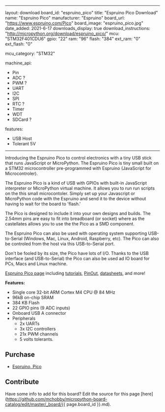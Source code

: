 
---
layout: download
board_id: "espruino_pico"
title: "Espruino Pico Download"
name: "Espruino Pico"
manufacturer: "Espruino"
board_url: "https://www.espruino.com/Pico"
board_image: "espruino_pico.jpg"
date_added: 2021-6-17
downloads_display: true
download_instructions: "http://micropython.org/download/espruino_pico/"
mcu: "STM32F401CDU6"
gpio: "22"
ram: "96"
flash: "384"
ext_ram: "0"
ext_flash: "0"

mcu_category: "STM32"

machine_api:
  - Pin
  - ADC ?
  - PWM ?
  - UART
  - I2C
  - SPI
  - RTC ?
  - Timer
  - WDT
  - SDCard ?

features:
  - USB Host
  - Tolerant 5V
---

Introducing the Espruino Pico to control electronics with a tiny USB stick that runs JavaScript or MicroPython. The Espruino Pico is tiny small built on a STM32 microcontroller pre-programmed with Espruino (JavaScript for Microcontroler).


The Espruino Pico is a kind of USB with GPIOs with built-in JavaScript interpreter or MicroPython virtual machine. It allows you to run run scripts on the this small microcontoler. Simply set up your Javascript or MicroPython code with the Espruino and send it to the device without having to wait for the board to 'flash.'


The Pico is designed to include it into your own designs and builds. The 2.54mm pins are easy to fit into breadboard (or socket) where as the castellates allows you to use the the Pico as a SMD component.


The Espruino Pico can also be used with operating system supporting USB-to-Serial (Windows, Mac, Linux, Android, Raspberry, etc). The Pico can also be controled from the host via this USB-to-Serial port.


Don't be fooled by its size, the Pico have lots of I/O. Thanks to the USB interface (and USB-to-Serial) the Pico can also be used ad IO board for PCs, Macs and Linux machine.


[Espruino Pico page](https://www.espruino.com/Pico) including [tutorials](https://www.espruino.com/Pico#tutorials), [PinOut](https://www.espruino.com/Pico#pinout), [datasheets](https://www.espruino.com/datasheets/STM32F401xD.pdf), and more!


**Features:**
* Single core 32-bit ARM Cortex M4 CPU @ 84 MHz
* 96kB on-chip SRAM
* 384 KB Flash
* 22 GPIO pins (9 ADC inputs)
* Onboard USB A connector
* Peripherals
  * 2x UARTs
  * 3x I2C controllers
  * 21x PWM channels
  * 5 volts tolerants.


## Purchase
* [Espruino, Pico](https://www.espruino.com/Pico)

## Contribute

Have some info to add for this board? Edit the source for this page [here](https://github.com/mchobby/micropython-board-catalog/edit/master/_board/{{ page.board_id }}.md).


